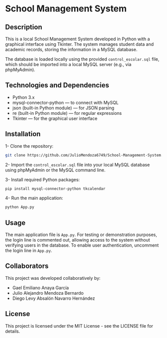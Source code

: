 # School Management System

## Description
This is a local School Management System developed in Python with a graphical interface using Tkinter.
The system manages student data and academic records, storing the information in a MySQL database.

The database is loaded locally using the provided `control_escolar.sql` file, which should be imported into a local MySQL server (e.g., via phpMyAdmin).

## Technologies and Dependencies
- Python 3.x
- mysql-connector-python — to connect with MySQL
- json (built-in Python module) — for JSON parsing
- re (built-in Python module) — for regular expressions
- Tkinter — for the graphical user interface

## Installation
1-  Clone the repository:
```bash
git clone https://github.com/JulioMendoza6749/School-Management-System.git
```

2- Import the `control_escolar.sql` file into your local MySQL database using phpMyAdmin or the MySQL command line.

3- Install required Python packages:
```bash
pip install mysql-connector-python tkcalendar
```

4- Run the main application: 
```bash
python App.py
```

## Usage
The main application file is `App.py`.
For testing or demonstration purposes, the login line is commented out, allowing access to the system without verifying users in the database.
To enable user authentication, uncomment the login line in `App.py`.

## Collaborators
This project was developed collaboratively by:
- Gael Emiliano Anaya García
- Julio Alejandro Mendoza Bernardo
- Diego Levy Absalón Navarro Hernández

## License
This project is licensed under the MIT License - see the LICENSE file for details.
